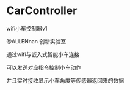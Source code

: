 # CarController
wifi小车控制器v1

@ALLENnan 创新实验室

通过wifi与嵌入式智能小车连接

可以发送对应指令控制小车动作

并且实时接收显示小车角度等传感器返回来的数据
